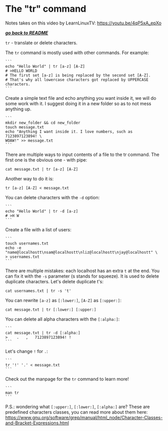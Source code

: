 # The "tr" command

Notes takes on this video by LearnLinuxTV: https://youtu.be/4qP5xA_epXo

[***go back to README***](README.md)  

`tr` - translate or delete characters.

The `tr` command is mostly used with other commands. For example:

    ```
	echo "Hello World" | tr [a-z] [A-Z]
    # >HELLO WORLD
    # The first set [a-z] is being replaced by the second set [A-Z].
    # That's why all lowercase characters got replaced by UPPERCASE characters.
    ```

Create a simple text file and echo anything you want inside it, we will do 
some work with it. I suggest doing it in a new folder so as to not mess
anything up.

    ```
	mkdir new_folder && cd new_folder
	touch message.txt
    echo "Anything I want inside it. I love numbers, such as 7123897123894! \
    WOAW!" >> message.txt
    ```

There are multiple ways to input contents of a file to the tr command. The
first one is the obvious one - with pipe:

	cat message.txt | tr [a-z] [A-Z]

Another way to do it is:

	tr [a-z] [A-Z] < message.txt

You can delete characters with the `-d` option:

    ```
	echo "Hello World" | tr -d [a-z]
    # >H W
    ```

Create a file with a list of users:

    ```
	touch usernames.txt
	echo -e "name@localhostt\nsam@localhostt\nliz@localhostt\njay@localhostt" \
	> usernames.txt
    ```
	
There are multiple mistakes: each localhost has an extra `t` at the end.
You can fix it with the `-s` parameter (s stands for squeeze). It is used
to delete duplicate characters. Let's delete duplicate t's:

	cat usernames.txt | tr -s 't'

You can rewrite `[a-z]` as `[:lower:]`, `[A-Z]` as `[:upper:]`:

	cat message.txt | tr [:lower:] [:upper:]

You can delete all alpha characters with the `[:alpha:]`:

    ```
	cat message.txt | tr -d [:alpha:]
	>    .   ,   7123897123894! !
    ```

Let's change `!` for `.`:

    ```
	tr '!' '.' < message.txt
    ```

Check out the manpage for the `tr` command to learn more!

    ```
	man tr
    ```
	
P.S.: wondering what `[:upper:]`, `[:lower:]`, `[:alpha:]` are? These
are predefined characters classes, you can read more about them here:
https://www.gnu.org/software/grep/manual/html_node/Character-Classes-and-Bracket-Expressions.html
